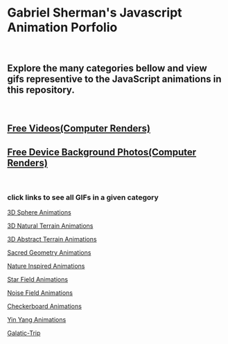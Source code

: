# Gabriel Sherman's Javascript Animation Porfolio

<p>&nbsp<p>

## Explore the many categories bellow and view gifs representive to the JavaScript animations in this repository.

<p>&nbsp<p>

## [Free Videos(Computer Renders)](https://github.com/GabrielQZ/Animations/tree/master/Videos)
## [Free Device Background Photos(Computer Renders)](https://github.com/GabrielQZ/Animations/tree/master/Backgound-Photos#readme)

<p>&nbsp<p>

### click links to see all GIFs in a given category

[3D Sphere Animations](https://github.com/GabrielQZ/Animations/tree/master/GIFs/Globe#readme)

[3D Natural Terrain Animations](https://github.com/GabrielQZ/Animations/tree/master/GIFs/3D-Terrain/Natural-Terrain#readme)

[3D Abstract Terrain Animations](https://github.com/GabrielQZ/Animations/tree/master/GIFs/3D-Terrain/Abstract-Terrain#readme)

[Sacred Geometry Animations](https://github.com/GabrielQZ/Animations/tree/master/GIFs/Sacred-Geometry#readme)

[Nature Inspired Animations](https://github.com/GabrielQZ/Animations/tree/master/GIFs/Nature#readme)

[Star Field Animations](https://github.com/GabrielQZ/Animations/tree/master/GIFs/Stars#readme)

[Noise Field Animations](https://github.com/GabrielQZ/Animations/tree/master/GIFs/Noise-Field#readme)

[Checkerboard Animations](https://github.com/GabrielQZ/Animations/tree/master/GIFs/Checkerboard#readme)

[Yin Yang Animations](https://github.com/GabrielQZ/Animations/tree/master/GIFs/Yin-Yang#readme)

[Galatic-Trip](https://github.com/GabrielQZ/Animations/tree/master/GIFs/Galatic-Trip#readme)




<!-- My inspiration for many of these animations comes from natures itself. I am very facinates by the fractals that appear in the phenomonal world. These are all the animations I have created in my journey as a delevopler and digital artist.
Notes -->

<!-- ```
//12/14 :
I have finally got a fibonacci spiral working in Javascript! it had to give up the idea of creating the spiral right from the start as is. the best way for me to take on this challenge was to start with fibonacci sized boxes. once i was able to create a sucessfull recursion and create a box one at a time(each one having a size of the sum of the previous two boxes) i was then able to do some troubleshoot as to why they were not in the correct orientation for the spiral. i got some very cool looking patterns in the process. using context.translate and context.rotate i was able to get the sequence of created boxes looking good. the next step was to create the arc for each box that would make up one portion of the sprial. this took some guess and check but i was able to complete my goal in good time.

12/25 : 
ive been making progress on making my animations look really cool and keeping them as simple as i can in my code. i could still work on making my code easier to read and leaving comments for thoes who want to understand how it works. sometimes changes can be guess and check so it is also good for me to look at my work and figure out exactly how everything is working together. my most recent animations have a pychedalic feel to them, but i will be moving away from these types of animations soon and try to challenge myself in other ways

1/14 :
i made substancial progess working with the idea of a checkerboard that can be animated in various ways, that is my current project right now

1/20/20 : making updates for filing system. checkboard animation is focus right now.


3/10/2020 

In the past couple months ive gone onto some experimental projects, trying out diffrent techniques to see what works and what doesnt, I have found some cool designs and finished up my checkerboard animations although I would love to get back into thoes. 

I've made great progress on an idea i had wanted to try out for a really long time. Moving stars in space. I started with just circles in random locations and moved up to gradient ranbows that appear to whizz past the viewer. My next step in this field is calculating positions in 3 dimensions. So far I have only worked with two but I need to step up the challenge -->
